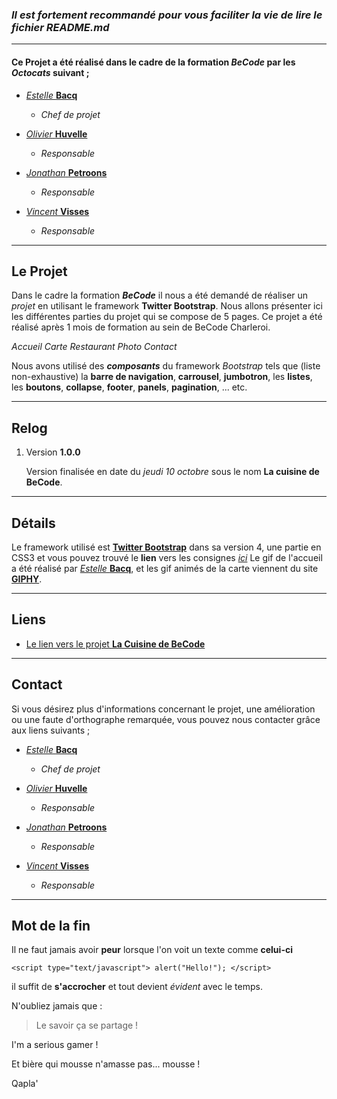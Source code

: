 ### *Il est fortement recommandé pour vous faciliter la vie de lire le fichier README.md*

********************************

#### Ce **Projet** a été réalisé dans le cadre de la formation __*BeCode*__ par les *Octocats* suivant ;

* [*Estelle* **Bacq**](https://github.com/BacqEstelle)
    * _Chef de projet_
        
* [*Olivier* **Huvelle**](https://github.com/olivierHuvelle/)
    * _Responsable_

* [*Jonathan* **Petroons**](https://github.com/petroons-jonathan)
    * _Responsable_

* [*Vincent* **Visses**](https://github.com/Vincent-120)
    * _Responsable_

********************************

## **Le Projet**

Dans le cadre la formation __*BeCode*__ il nous a été demandé de réaliser un *projet* en utilisant le framework **Twitter Bootstrap**. Nous allons présenter ici les différentes parties du projet qui se compose de 5 pages. Ce projet a été réalisé après 1 mois de formation au sein de BeCode Charleroi.

*Accueil*
*Carte*
*Restaurant*
*Photo*
*Contact*

Nous avons utilisé des __*composants*__ du framework *Bootstrap* tels que (liste non-exhaustive) la **barre de navigation**, **carrousel**, **jumbotron**, les **listes**, les **boutons**, **collapse**, **footer**, **panels**, **pagination**, ... etc.



********************************

## **Relog**

1. Version **1.0.0**

    Version finalisée en date du *jeudi 10 octobre* sous le nom **La cuisine de BeCode**.


*********************************

## **Détails** 

Le framework utilisé est [**Twitter Bootstrap**](https://getbootstrap.com/) dans sa version 4, une partie en CSS3 et vous pouvez trouvé le **lien** vers les consignes [*ici*](https://github.com/becodeorg/CRL-Woods-2.15/blob/master/Projects/BootstrapProject/projet.md)
Le gif de l'accueil a été réalisé par [*Estelle* **Bacq**](https://github.com/BacqEstelle), et les gif animés de la carte viennent du site [**GIPHY**](https://giphy.com/).

*********************************

## **Liens**

* [Le lien vers le projet **La Cuisine de BeCode**](https://bacqestelle.github.io/Bootstrap-exercice-groupe/)



*********************************

## **Contact**

Si vous désirez plus d'informations concernant le projet, une amélioration ou une faute d'orthographe remarquée, vous pouvez nous contacter grâce aux liens suivants ;

* [*Estelle* **Bacq**](https://github.com/BacqEstelle)
    * _Chef de projet_
        
* [*Olivier* **Huvelle**](https://github.com/olivierHuvelle/)
    * _Responsable_

* [*Jonathan* **Petroons**](https://github.com/petroons-jonathan)
    * _Responsable_

* [*Vincent* **Visses**](https://github.com/Vincent-120)
    * _Responsable_

**********************************

## **Mot de la fin**

Il ne faut jamais avoir **peur** lorsque l'on voit un texte comme **celui-ci**

`<script type="text/javascript">
    alert("Hello!");
</script>`

il suffit de **s'accrocher** et tout devient *évident* avec le temps.

N'oubliez jamais que :

>Le savoir ça
>se partage !

I'm a serious gamer ! 

Et bière qui mousse n'amasse pas... mousse !

Qapla' 
